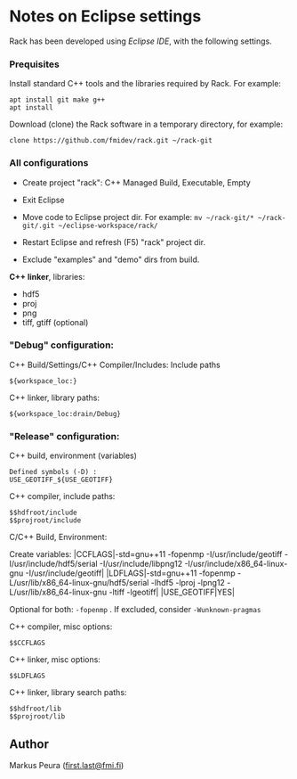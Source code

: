 Notes on Eclipse settings
=========================

Rack has been developed using *Eclipse IDE*, with the following settings.

### Prequisites

Install standard C++ tools and the libraries required by Rack. For example:
```
apt install git make g++ 
apt install 
```

Download (clone) the Rack software in a temporary directory, for example:
```
clone https://github.com/fmidev/rack.git ~/rack-git
```

### All configurations

* Create project "rack": C++ Managed Build, Executable, Empty
* Exit Eclipse
* Move code to Eclipse project dir. For example: `mv ~/rack-git/* ~/rack-git/.git ~/eclipse-workspace/rack/`
* Restart Eclipse and refresh (F5) "rack" project dir.

* Exclude "examples" and "demo" dirs from build.

**C++ linker**, libraries: 

* hdf5
* proj
* png 
* tiff, gtiff (optional)

### "Debug" configuration:

C++ Build/Settings/C++ Compiler/Includes: Include paths
```
${workspace_loc:}
```

C++ linker, library paths:
```
${workspace_loc:drain/Debug}
```

### "Release" configuration:

C++ build, environment (variables)
```
Defined symbols (-D) :
USE_GEOTIFF_${USE_GEOTIFF}
```



C++ compiler, include paths:
```
$$hdfroot/include
$$projroot/include
```

C/C++ Build, Environment:


Create variables:
|CCFLAGS|-std=gnu++11 -fopenmp -I/usr/include/geotiff -I/usr/include/hdf5/serial   -I/usr/include/libpng12   -I/usr/include/x86_64-linux-gnu  -I/usr/include/geotiff|
|LDFLAGS|-std=gnu++11 -fopenmp -L/usr/lib/x86_64-linux-gnu/hdf5/serial -lhdf5 -lproj -lpng12 -L/usr/lib/x86_64-linux-gnu -ltiff  -lgeotiff|
|USE_GEOTIFF|YES| 

Optional for both: `-fopenmp` . If excluded, consider `-Wunknown-pragmas`

C++ compiler, misc options:
```
$$CCFLAGS
```

C++ linker, misc options:
```
$$LDFLAGS
```

C++ linker, library search paths:
```
$$hdfroot/lib
$$projroot/lib
```


Author
------

Markus Peura (first.last@fmi.fi)



